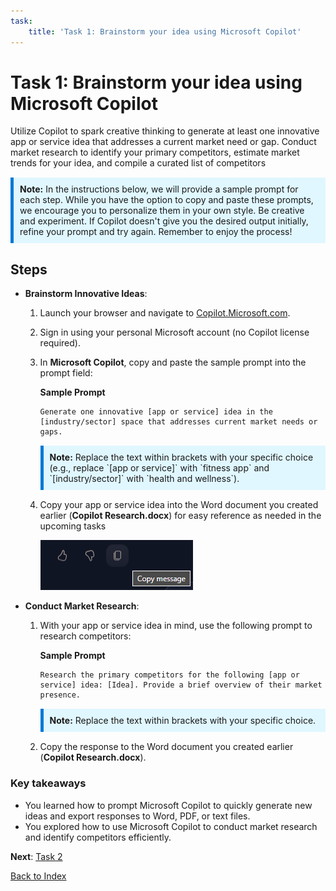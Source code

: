 ```yaml
---
task:
    title: 'Task 1: Brainstorm your idea using Microsoft Copilot'
---
```


# Task 1: Brainstorm your idea using Microsoft Copilot

Utilize Copilot to spark creative thinking to generate at least one innovative app or service idea that addresses a current market need or gap. Conduct market research to identify your primary competitors, estimate market trends for your idea, and compile a curated list of competitors

<div style="background-color: #e0f7ff; padding: 10px; border-left: 5px solid #0078D4; margin-top: 15px; margin-bottom: 15px;">
    <strong>Note:</strong> In the instructions below, we will provide a sample prompt for each step. While you have the option to copy and paste these prompts, we encourage you to personalize them in your own style. Be creative and experiment. If Copilot doesn't give you the desired output initially, refine your prompt and try again. Remember to enjoy the process!
</div>

## Steps

- **Brainstorm Innovative Ideas**:

    1. Launch your browser and navigate to [Copilot.Microsoft.com](https://copilot.microsoft.com).

    1. Sign in using your personal Microsoft account (no Copilot license required).

    1. In **Microsoft Copilot**, copy and paste the sample prompt into the prompt field:

        **Sample Prompt**

        ```
        Generate one innovative [app or service] idea in the [industry/sector] space that addresses current market needs or gaps.
        ```

        <div style="background-color: #e0f7ff; padding: 10px; border-left: 5px solid #0078D4; margin-top: 15px; margin-bottom: 15px;">
            <strong>Note:</strong> Replace the text within brackets with your specific choice (e.g., replace `[app or service]` with `fitness app` and `[industry/sector]` with `health and wellness`).
        </div>

    1. Copy your app or service idea into the Word document you created earlier (**Copilot Research.docx**) for easy reference as needed in the upcoming tasks

        ![Screenshot showing Microsoft Copilot copy option.](../Media/copy-output.png)

- **Conduct Market Research**:
    1. With your app or service idea in mind, use the following prompt to research competitors:

        **Sample Prompt**

        ```
        Research the primary competitors for the following [app or service] idea: [Idea]. Provide a brief overview of their market presence.
        ```

        <div style="background-color: #e0f7ff; padding: 10px; border-left: 5px solid #0078D4; margin-top: 15px; margin-bottom: 15px;">
            <strong>Note:</strong> Replace the text within brackets with your specific choice.
        </div>

    1. Copy the response to the Word document you created earlier (**Copilot Research.docx**).

### Key takeaways

- You learned how to prompt Microsoft Copilot to quickly generate new ideas and export responses to Word, PDF, or text files.
- You explored how to use Microsoft Copilot to conduct market research and identify competitors efficiently.

**Next**: [Task 2](https://microsoftlearning.github.io/Microsoft-Copilot-Immersion-Experience-GOV/Instructions/Labs/Gov_Unlicensed/Task_2.html)

[Back to Index](https://microsoftlearning.github.io/Microsoft-Copilot-Immersion-Experience-GOV/Instructions/Labs/Gov_Unlicensed/index_1.html)